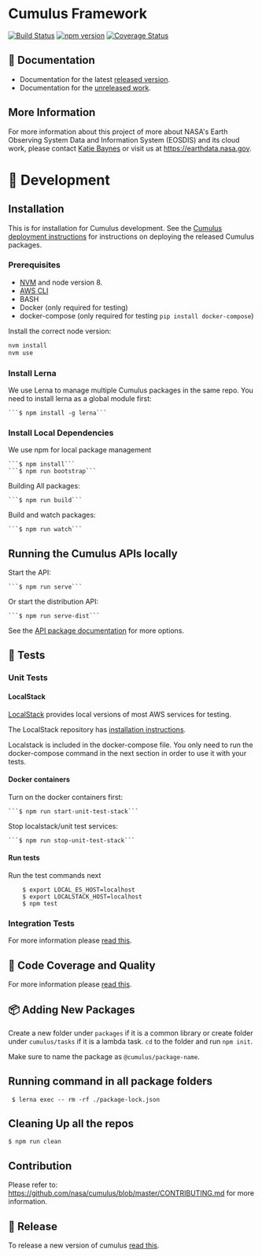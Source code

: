 # Cumulus Framework

[![Build Status](https://travis-ci.org/nasa/cumulus.svg?branch=master)](https://travis-ci.org/nasa/cumulus)
[![npm version](https://badge.fury.io/js/%40cumulus%2Fapi.svg)](https://badge.fury.io/js/%40cumulus%2Fapi)
[![Coverage Status](https://coveralls.io/repos/github/nasa/cumulus/badge.svg?branch=master)](https://coveralls.io/github/nasa/cumulus?branch=master)

## 📖 Documentation

- Documentation for the latest [released version](https://nasa.github.io/cumulus).
- Documentation for the [unreleased work](https://nasa.github.io/cumulus/docs/next/cumulus-docs-readme).

## More Information

For more information about this project of more about NASA's Earth Observing System Data and Information System (EOSDIS) and its cloud work, please contact [Katie Baynes](mailto:katie.baynes@nasa.gov) or visit us at https://earthdata.nasa.gov.

# 🔨 Development

## Installation

This is for installation for Cumulus development.  See the [Cumulus deployment instructions](https://nasa.github.io/cumulus/docs/deployment/deployment-readme) for instructions on deploying the released Cumulus packages.

### Prerequisites

- [NVM](https://github.com/creationix/nvm) and node version 8.
- [AWS CLI](http://docs.aws.amazon.com/cli/latest/userguide/installing.html)
- BASH
- Docker (only required for testing)
- docker-compose (only required for testing `pip install docker-compose`)

Install the correct node version:

```bash
nvm install
nvm use
```

### Install Lerna

We use Lerna to manage multiple Cumulus packages in the same repo. You need to install lerna as a global module first:

    ```$ npm install -g lerna```

### Install Local Dependencies

We use npm for local package management

    ```$ npm install```
    ```$ npm run bootstrap```

Building All packages:

    ```$ npm run build```

Build and watch packages:

    ```$ npm run watch```

## Running the Cumulus APIs locally

Start the API:

    ```$ npm run serve```

Or start the distribution API:

    ```$ npm run serve-dist```

See the [API package documentation](packages/api/README.md#running-the-api-locally) for more options.

## 📝 Tests

### Unit Tests

#### LocalStack

[LocalStack](https://github.com/localstack/localstack) provides local versions of most AWS services for testing.

The LocalStack repository has [installation instructions](https://github.com/localstack/localstack#installing).

Localstack is included in the docker-compose file. You only need to run the docker-compose command in the next section in order to use it with your tests.

#### Docker containers

Turn on the docker containers first:

    ```$ npm run start-unit-test-stack```

Stop localstack/unit test services:

    ```$ npm run stop-unit-test-stack```

#### Run tests

Run the test commands next
```
    $ export LOCAL_ES_HOST=localhost
    $ export LOCALSTACK_HOST=localhost
    $ npm test
```
### Integration Tests

For more information please [read this](docs/development/integration-tests.md).

## 🔦 Code Coverage and Quality

For more information please [read this](docs/development/quality-and-coverage.md).

## 📦 Adding New Packages

Create a new folder under `packages` if it is a common library or create folder under `cumulus/tasks` if it is a lambda task. `cd` to the folder and run `npm init`.

Make sure to name the package as `@cumulus/package-name`.

## Running command in all package folders

   ``` $ lerna exec -- rm -rf ./package-lock.json```

## Cleaning Up all the repos

   ```$ npm run clean```

## Contribution

Please refer to: https://github.com/nasa/cumulus/blob/master/CONTRIBUTING.md for more information.

## 🛒 Release

To release a new version of cumulus [read this](docs/development/release.md).

